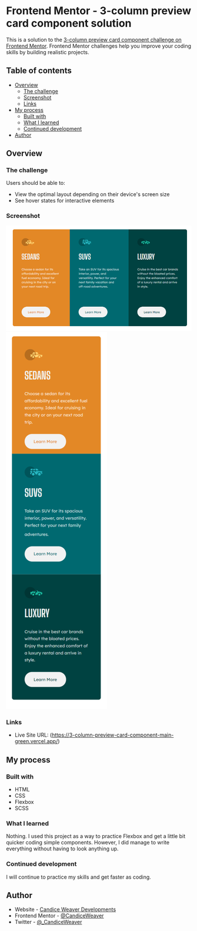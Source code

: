 # Frontend Mentor - 3-column preview card component solution

This is a solution to the [3-column preview card component challenge on Frontend Mentor](https://www.frontendmentor.io/challenges/3column-preview-card-component-pH92eAR2-). Frontend Mentor challenges help you improve your coding skills by building realistic projects.

## Table of contents

- [Overview](#overview)
  - [The challenge](#the-challenge)
  - [Screenshot](#screenshot)
  - [Links](#links)
- [My process](#my-process)
  - [Built with](#built-with)
  - [What I learned](#what-i-learned)
  - [Continued development](#continued-development)
- [Author](#author)

## Overview

### The challenge

Users should be able to:

- View the optimal layout depending on their device's screen size
- See hover states for interactive elements

### Screenshot

![Desktop](images\desktop-screenshot-complete.png) ![Mobile](images\mobile-screenshot-complete.png)

### Links

- Live Site URL: (https://3-column-preview-card-component-main-green.vercel.app/)

## My process

### Built with

- HTML
- CSS
- Flexbox
- SCSS

### What I learned

Nothing. I used this project as a way to practice Flexbox and get a little bit quicker coding simple components. However, I did manage to write everything without having to look anything up.

### Continued development

I will continue to practice my skills and get faster as coding.

## Author

- Website - [Candice Weaver Developments](www.candiceweaver.dev)
- Frontend Mentor - [@CandiceWeaver](https://www.frontendmentor.io/profile/CandiceWeaver)
- Twitter - [@\_CandiceWeaver](https://www.twitter.com/_CandiceWeaver)

